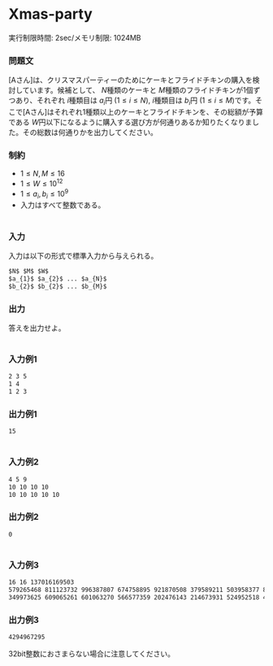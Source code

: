 # Xmas-party
実行制限時間: 2sec/メモリ制限: 1024MB

### 問題文
[Aさん]は、クリスマスパーティーのためにケーキとフライドチキンの購入を検討しています。候補として、 $N$種類のケーキと $M$種類のフライドチキンが1個ずつあり、それぞれ $i$種類目は $a_{i}$円 $(1 \leq i \leq N)$, $i$種類目は $b_{i}$円 $(1 \leq i \leq M)$です。そこで[Aさん]はそれぞれ1種類以上のケーキとフライドチキンを、その総額が予算である $W$円以下になるように購入する選び方が何通りあるか知りたくなりました。その総数は何通りかを出力してください。  
### 制約
- $1 \leq N, M \leq 16$  
- $1 \leq W \leq 10^{12}$  
- $1 \leq a_{i}, b_{i} \leq 10^9$  
- 入力はすべて整数である。

#
### 入力
入力は以下の形式で標準入力から与えられる。
```md
$N$ $M$ $W$  
$a_{1}$ $a_{2}$ ... $a_{N}$  
$b_{2}$ $b_{2}$ ... $b_{M}$  
```
### 出力
答えを出力せよ。
#
### 入力例1
```md
2 3 5  
1 4  
1 2 3  
```

### 出力例1
```md
15
```
#
### 入力例2
```md
4 5 9  
10 10 10 10  
10 10 10 10 10 
```

### 出力例2
```md
0
```
#
### 入力例3
```md
16 16 137016169503  
579265468 811123732 996387807 674758895 921870508 379589211 503958377 865540815 977994698 289807636 529358452 514068712 892094809 115211831 793423821 524668786  
349973625 609065261 601063270 566577359 202476143 214673931 524952518 407118538 919807040 390748349 768879478 258385959 868942693 625135234 315836525 549044194  
```

### 出力例3
```md
4294967295
```
32bit整数におさまらない場合に注意してください。